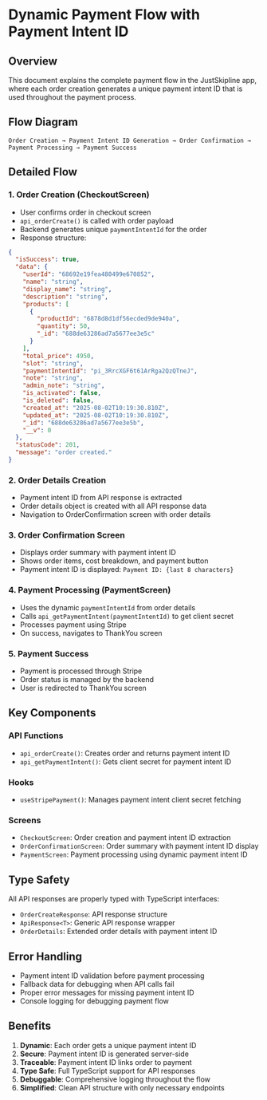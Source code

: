 # Dynamic Payment Flow with Payment Intent ID

## Overview
This document explains the complete payment flow in the JustSkipline app, where each order creation generates a unique payment intent ID that is used throughout the payment process.

## Flow Diagram
```
Order Creation → Payment Intent ID Generation → Order Confirmation → Payment Processing → Payment Success
```

## Detailed Flow

### 1. Order Creation (CheckoutScreen)
- User confirms order in checkout screen
- `api_orderCreate()` is called with order payload
- Backend generates unique `paymentIntentId` for the order
- Response structure:
```json
{
  "isSuccess": true,
  "data": {
    "userId": "68692e19fea480499e670852",
    "name": "string",
    "display_name": "string",
    "description": "string",
    "products": [
      {
        "productId": "6878d8d1df56ecded9de940a",
        "quantity": 50,
        "_id": "688de63286ad7a5677ee3e5c"
      }
    ],
    "total_price": 4950,
    "slot": "string",
    "paymentIntentId": "pi_3RrcXGF6t61ArRga2QzQTneJ",
    "note": "string",
    "admin_note": "string",
    "is_activated": false,
    "is_deleted": false,
    "created_at": "2025-08-02T10:19:30.810Z",
    "updated_at": "2025-08-02T10:19:30.810Z",
    "_id": "688de63286ad7a5677ee3e5b",
    "__v": 0
  },
  "statusCode": 201,
  "message": "order created."
}
```

### 2. Order Details Creation
- Payment intent ID from API response is extracted
- Order details object is created with all API response data
- Navigation to OrderConfirmation screen with order details

### 3. Order Confirmation Screen
- Displays order summary with payment intent ID
- Shows order items, cost breakdown, and payment button
- Payment intent ID is displayed: `Payment ID: {last 8 characters}`

### 4. Payment Processing (PaymentScreen)
- Uses the dynamic `paymentIntentId` from order details
- Calls `api_getPaymentIntent(paymentIntentId)` to get client secret
- Processes payment using Stripe
- On success, navigates to ThankYou screen

### 5. Payment Success
- Payment is processed through Stripe
- Order status is managed by the backend
- User is redirected to ThankYou screen

## Key Components

### API Functions
- `api_orderCreate()`: Creates order and returns payment intent ID
- `api_getPaymentIntent()`: Gets client secret for payment intent ID

### Hooks
- `useStripePayment()`: Manages payment intent client secret fetching

### Screens
- `CheckoutScreen`: Order creation and payment intent ID extraction
- `OrderConfirmationScreen`: Order summary with payment intent ID display
- `PaymentScreen`: Payment processing using dynamic payment intent ID

## Type Safety
All API responses are properly typed with TypeScript interfaces:
- `OrderCreateResponse`: API response structure
- `ApiResponse<T>`: Generic API response wrapper
- `OrderDetails`: Extended order details with payment intent ID

## Error Handling
- Payment intent ID validation before payment processing
- Fallback data for debugging when API calls fail
- Proper error messages for missing payment intent ID
- Console logging for debugging payment flow

## Benefits
1. **Dynamic**: Each order gets a unique payment intent ID
2. **Secure**: Payment intent ID is generated server-side
3. **Traceable**: Payment intent ID links order to payment
4. **Type Safe**: Full TypeScript support for API responses
5. **Debuggable**: Comprehensive logging throughout the flow
6. **Simplified**: Clean API structure with only necessary endpoints 